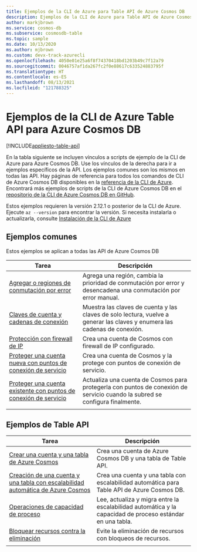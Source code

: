 ```yaml
---
title: Ejemplos de la CLI de Azure para Table API de Azure Cosmos DB
description: Ejemplos de la CLI de Azure para Table API de Azure Cosmos DB
author: markjbrown
ms.service: cosmos-db
ms.subservice: cosmosdb-table
ms.topic: sample
ms.date: 10/13/2020
ms.author: mjbrown
ms.custom: devx-track-azurecli
ms.openlocfilehash: 4050e01e25a6f8f74370418bd1203b49c7f12a79
ms.sourcegitcommit: 0046757af1da267fc2f0e88617c633524883795f
ms.translationtype: HT
ms.contentlocale: es-ES
ms.lasthandoff: 08/13/2021
ms.locfileid: "121788325"
---
```

# <a name="azure-cli-samples-for-azure-cosmos-db-table-api"></a>Ejemplos de la CLI de Azure Table API para Azure Cosmos DB
[!INCLUDE[appliesto-table-api](../includes/appliesto-table-api.md)]

En la tabla siguiente se incluyen vínculos a scripts de ejemplo de la CLI de Azure para Azure Cosmos DB. Use los vínculos de la derecha para ir a ejemplos específicos de la API. Los ejemplos comunes son los mismos en todas las API. Hay páginas de referencia para todos los comandos de CLI de Azure Cosmos DB disponibles en la [referencia de la CLI de Azure](/cli/azure/cosmosdb). Encontrará más ejemplos de scripts de la CLI de Azure Cosmos DB en el [repositorio de la CLI de Azure Cosmos DB en GitHub](https://github.com/Azure-Samples/azure-cli-samples/tree/master/cosmosdb).

Estos ejemplos requieren la versión 2.12.1 o posterior de la CLI de Azure. Ejecute `az --version` para encontrar la versión. Si necesita instalarla o actualizarla, consulte [Instalación de la CLI de Azure](/cli/azure/install-azure-cli)

## <a name="common-samples"></a>Ejemplos comunes

Estos ejemplos se aplican a todas las API de Azure Cosmos DB

|Tarea | Descripción |
|---|---|
| [Agregar o regiones de conmutación por error](../scripts/cli/common/regions.md?toc=%2fcli%2fazure%2ftoc.json) | Agrega una región, cambia la prioridad de conmutación por error y desencadena una conmutación por error manual.|
| [Claves de cuenta y cadenas de conexión](../scripts/cli/common/keys.md?toc=%2fcli%2fazure%2ftoc.json) | Muestra las claves de cuenta y las claves de solo lectura, vuelve a generar las claves y enumera las cadenas de conexión.|
| [Protección con firewall de IP](../scripts/cli/common/ipfirewall.md?toc=%2fcli%2fazure%2ftoc.json)| Crea una cuenta de Cosmos con firewall de IP configurado.|
| [Proteger una cuenta nueva con puntos de conexión de servicio](../scripts/cli/common/service-endpoints.md?toc=%2fcli%2fazure%2ftoc.json)| Crea una cuenta de Cosmos y la protege con puntos de conexión de servicio.|
| [Proteger una cuenta existente con puntos de conexión de servicio](../scripts/cli/common/service-endpoints-ignore-missing-vnet.md?toc=%2fcli%2fazure%2ftoc.json)| Actualiza una cuenta de Cosmos para protegerla con puntos de conexión de servicio cuando la subred se configura finalmente.|
|||

## <a name="table-api-samples"></a>Ejemplos de Table API

|Tarea | Descripción |
|---|---|
| [Crear una cuenta y una tabla de Azure Cosmos](../scripts/cli/table/create.md?toc=%2fcli%2fazure%2ftoc.json)| Crea una cuenta de Azure Cosmos DB y una tabla de Table API. |
| [Creación de una cuenta y una tabla con escalabilidad automática de Azure Cosmos](../scripts/cli/table/autoscale.md?toc=%2fcli%2fazure%2ftoc.json)| Crea una cuenta y una tabla con escalabilidad automática para Table API de Azure Cosmos DB. |
| [Operaciones de capacidad de proceso](../scripts/cli/table/throughput.md?toc=%2fcli%2fazure%2ftoc.json) | Lee, actualiza y migra entre la escalabilidad automática y la capacidad de proceso estándar en una tabla.|
| [Bloquear recursos contra la eliminación](../scripts/cli/table/lock.md?toc=%2fcli%2fazure%2ftoc.json)| Evite la eliminación de recursos con bloqueos de recursos.|
|||
